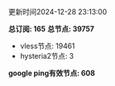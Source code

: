 更新时间2024-12-28 23:13:00

**总订阅: 165**
**总节点: 39757**
- vless节点: 19461
- hysteria2节点: 3

**google ping有效节点: 608**
